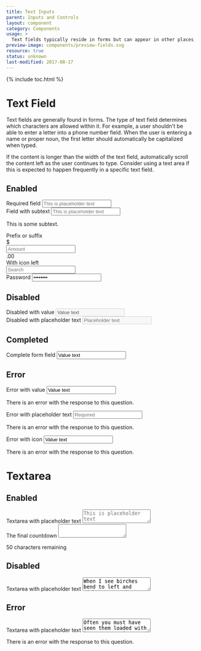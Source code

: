 ```yaml
---
title: Text Inputs
parent: Inputs and Controls
layout: component
category: Components
usage: >
  Text fields typically reside in forms but can appear in other places, like dialog boxes and search. Text fields validate input, help users fix errors, autocomplete words, and provide suggestions.
preview-image: components/preview-fields.svg
resource: true
status: unknown
last-modified: 2017-08-17
---
```


{% include toc.html %}

# Text Field

Text fields are generally found in forms. The type of text field determines
which characters are allowed within it. For example, a user shouldn't be able
to enter a letter into a phone number field. When the user is entering a name
or proper noun, the first letter should automatically be capitalized when
typed.

If the content is longer than the width of the text field, automatically scroll
the content left as the user continues to type. Consider using a text area if
this is expected to happen frequently in a specific text field.

## Enabled

<div class="ui form">
  <div class="field required">
    <label>Required field</label>
    <input type="text" placeholder="This is placeholder text">
  </div>
  <div class="field">
    <label>Field with subtext</label>
    <input type="text" placeholder="This is placeholder text">
    <div class="ui message subtext">
    <p>This is some subtext.</p>
    </div>
  </div>
  <div class="field">
    <label>Prefix or suffix</label>
    <div class="ui right labeled input">
      <div class="ui label">$</div>
      <input type="text" placeholder="Amount">
      <div class="ui basic label">.00</div>
    </div>
  </div>
  <div class="field">
    <label>With icon left</label>
    <div class="ui left icon input">
      <input type="text" placeholder="Search">
      <i class="search icon"></i>
    </div>
  </div>
  <div class="field required">
    <label>Password</label>
    <input type="password" value="password">
  </div>
</div>

<!-- Submitting Type Ahead as a separate story
        <div class="formGroup">
          <div class="formLabel">Type Ahead</div>
          <div class="formComponant">
            <div class="ui-widget">
              <input id="tags" type="text">
            </div>
          </div>
        </div>

        <div class="formGroup">
          <div class="formLabel">Type Ahead Multiple Values</div>
          <div class="formComponant">
            <div class="ui-widget">
              <input id="tags-multi" type="text">
            </div>
          </div>
        </div>
-->

## Disabled

<div class="ui form">
  <div class="disabled field">
    <label>Disabled with value</label>
    <input type="text" value="Value text" disabled>
  </div>
  <div class="disabled field">
    <label>Disabled with placeholder text</label>
    <input type="text" placeholder="Placeholder text" disabled="disabled">
  </div>
</div>

## Completed
<div class="ui form success">
  <div class="field">
    <label>Complete form field</label>
    <input type="text" value="Value text">
    <div class="ui success message icon">
      <i class="check circle icon"></i>
    </div>
  </div>
</div>

## Error

<div class="ui form error">
  <div class="field error">
    <label>Error with value</label>
    <input type="text" value="Value text">
    <div class="ui error message">
      <p>There is an error with the response to this question.</p>
    </div>
  </div>
  <div class="field required error">
    <label>Error with placeholder text</label>
    <input type="text" placeholder="Required">
    <div class="ui error message">
      <p>There is an error with the response to this question.</p>
    </div>
    <div class="ui error message icon">
      <i class="warning circle icon"></i>
    </div>
  </div>
  <div class="field error">
    <label>Error with icon</label>
    <input type="text" value="Value text">
    <div class="ui error message">
      <p>There is an error with the response to this question.</p>
    </div>
  </div>
</div>

# Textarea

## Enabled

<div class="ui form">
  <div class="field">
    <label>Textarea with placeholder text</label>
    <textarea placeholder="This is placeholder text"></textarea>
  </div>
  <div class="field">
    <label>The final countdown</label>
    <textarea maxlength="50" id="textarea"></textarea>
    <div class="ui message subtext right">
      <p id="textarea_feedback">50 characters remaining</p>
    </div>
  </div>
</div>

## Disabled

<div class="ui form">
  <div class="disabled field">
    <label>Textarea with placeholder text</label>
    <textarea placeholder="This is placeholder text">When I see birches bend to left and right across the lines of straighter darker trees, I like to think some boy's been swinging them. But swinging doesn't bend them down to stay as ice-storms do.</textarea>
  </div>
</div>

## Error

<div class="ui form error">
  <div class="field error">
    <label>Textarea with placeholder text</label>
    <textarea placeholder="This is placeholder text">Often you must have seen them loaded with ice a sunny winter morning after a rain. They click upon themselves as the breeze rises, and turn many-colored as the stir cracks and crazes their enamel.</textarea>
    <div class="ui error message">
      <p>There is an error with the response to this question.</p>
    </div>
  </div>
</div>

<!-- Eliminating until we have a more detailed form layout


# Fieldset
  <div class="ui segments">
    <div class="ui segment">
      <div class="ui form">
        <div class="field">
          <label>Field One</label>
          <input type="text">
        </div>
        <div class="field">
          <label>Field Two</label>
          <input type="text">
        </div>
        <div class="field">
          <label>Field Three</label>
          <input type="text">
        </div>
      </div>
    </div>
  </div>
 -->
